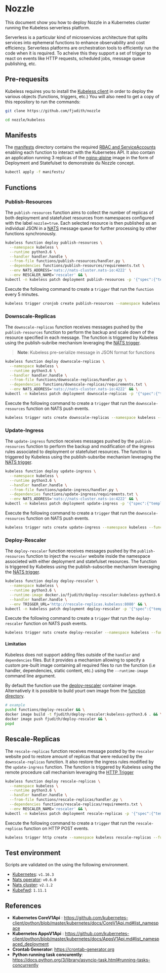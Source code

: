 # Nozzle

This document show you how to deploy Nozzle in a Kubernetes cluster running the Kubeless serverless platform.

Serverless is a particular kind of microservices architecture that splits services into ephemeral functions to enhance observability and cost efficiency.
Serverless platforms are orchestration tools to efficiently run the code when it is required. To acheive this they support a set of trigger to react on events like HTTP requests, scheduled jobs, message queue publishing, etc.

## Pre-requesits

Kubeless requires you to install the [Kubeless client](https://github.com/kubeless/kubeless/releases) in order to deploy the various objects (functions, triggers, etc.)
You will also need to get a copy of this repository to run the commands:

```bash
git clone https://github.com/fjudith/nozzle

cd nozzle/kubeless
```

## Manifests

The [manifests](./manifests/) directory contains the required [RBAC and ServiceAccounts](https://kubernetes.io/docs/reference/access-authn-authz/rbac/) enabling each function to interact with the Kubernetes API.
It also contain an application running 3 replicas of the [nginx-alpine](https://hub.docker.com/r/amd64/nginx) image in the form of Deployment and Statefulset to demonstrate du Nozzle concept.

```bash
kubectl apply -f manifests/
```

## Functions

### Publish-Resources

The `publish-resources` function aims to collect the number of replicas of both deployment and statefulset resources from namespaces configured with the label `nozzle=true`.
Each selected resource is then published as an individual JSON in a [NATS](https://nats.io) message queue for further processing by other functions synchronously.

```bash
kubeless function deploy publish-resources \
  --namespace kubeless \
  --runtime python3.6 \
  --handler handler.handle \
  --from-file functions/publish-resources/handler.py \
  --dependencies functions/publish-resources/requirements.txt \
  --env NATS_ADDRESS='nats://nats-cluster.nats-io:4222' \
  --env RESCALER_NAME='rescaler' && \
kubectl -n kubeless patch deployment publish-resources -p '{"spec":{"template":{"spec":{"serviceAccountName":"kubeless-replica-view"}}}}'
```

Execute the following command to create a `trigger` that run the `function` every 5 minutes.

```bash
kubeless trigger cronjob create publish-resources --namespace kubeless --function publish-resources --schedule '*/5 * * * *'
```

### Downscale-Replicas

The `downscale-replicas` function receives messages pushed by the `publish-resources` function to perform the backup and scale down of the resource specified in each message.
The function is triggered by Kubeless using the publish-subribe mechanism leveraging the [NATS trigger](https://kubeless.io/docs/pubsub-functions/).

> **Note**: Kubeless pre-serialize message in JSON format for functions

```bash
kubeless function deploy downscale-replicas \
  --namespace kubeless \
  --runtime python3.6 \
  --handler handler.handle \
  --from-file functions/downscale-replicas/handler.py \
  --dependencies functions/downscale-replicas/requirements.txt \
  --env NATS_ADDRESS='nats://nats-cluster.nats-io:4222' && \
kubectl -n kubeless patch deployment downscale-replicas -p '{"spec":{"template":{"spec":{"serviceAccountName":"kubeless-replica-manage"}}}}'
```

Execute the following command to create a `trigger` that run the `downscale-resources` function on NATS push events.

```bash
kubeless trigger nats create downscale-replicas --namespace kubeless --function-selector created-by=kubeless,function=downscale-replicas --trigger-topic 'k8s_replicas'
```

### Update-Ingress

The `update-ingress` function receives messages pushed by the `publish-resources` function to perform the backup and modification of the ingress rules associated to deployment or statefulset resources.
The function is triggered by Kubeless using the publish-subsribe mechanism leveraging the [NATS trigger](https://kubeless.io/docs/pubsub-functions/).

```bash
kubeless function deploy update-ingress \
  --namespace kubeless \
  --runtime python3.6 \
  --handler handler.handle \
  --from-file functions/update-ingress/handler.py \
  --dependencies functions/update-ingress/requirements.txt \
  --env NATS_ADDRESS='nats://nats-cluster.nats-io:4222' && \
kubectl -n kubeless patch deployment update-ingress -p '{"spec":{"template":{"spec":{"serviceAccountName":"kubeless-ingress-manage"}}}}'
```

Execute the following command to create a `trigger` that run the `downscale-resources` function on NATS push events.

```bash
kubeless trigger nats create update-ingress --namespace kubeless --function-selector created-by=kubeless,function=update-ingress --trigger-topic 'k8s_replicas'
```

### Deploy-Rescaler

The `deploy-rescaler` function receives messages pushed by the `publish-resources` function to inject the `rescaler` website inside the namespace associeted with either deployment and statefulset resources.
The function is triggered by Kubeless using the publish-subscribe mechanism leveraging the [NATS trigger](https://kubeless.io/docs/pubsub-functions/).

```bash
kubeless function deploy deploy-rescaler \
  --namespace kubeless \
  --runtime python3.6 \
  --runtime-image docker.io/fjudith/deploy-rescaler:kubeless-python3.6 \
  --handler handler.handle \
  --env TRIGGER_URL='http://rescale-replicas.kubeless:8080' && \
kubectl -n kubeless patch deployment deploy-rescaler -p '{"spec":{"template":{"spec":{"serviceAccountName":"kubeless-deployment-manage"}}}}'
```

Execute the following command to create a `trigger` that run the `deploy-rescaler` function on NATS push events.

```bash
kubeless trigger nats create deploy-rescaler --namespace kubeless --function-selector created-by=kubeless,function=deploy-rescaler --trigger-topic 'k8s_ingresses'
```

#### Limitation

Kubeless does not support adding files outside of the `handler` and `dependencies` files.
But it provides a mechanism allowing to specify a custom pre-built image containing all required files to run the function (i.e handler, dependencies, static content, etc.) using the `--runtime-image` command line argument.

By default the function use the [deploy-rescaler](https://hub.docker.com/r/fjudith/deploy-rescaler) container image.
Alternatively it is possible to build yourt own image from the [function directory](./functions/deploy-rescaler).

```bash
# example
pushd functions/deploy-rescaler && \
docker image build -t fjudith/deploy-rescaler:kubeless-python3.6 . && \
docker image push fjudith/deploy-rescaler && \
popd
```

## Rescale-Replicas

The `rescale-replicas` function receives message posted by the `rescaler` website pod to restore amount of replicas that were reduced by the `downscale-replicas` function. It also restore the ingress rules modified by the `update-ingress` function.
The function is triggered by Kubeless using the remote procedure call mechanism leveraging the [HTTP Trigger](https://kubeless.io/docs/http-triggers/)

```bash
kubeless function deploy rescale-replicas \
  --namespace kubeless \
  --runtime python3.6 \
  --handler handler.handle \
  --from-file functions/rescale-replicas/handler.py \
  --dependencies functions/rescale-replicas/requirements.txt \
  --env RESCALER_NAME='rescaler' && \
kubectl -n kubeless patch deployment rescale-replicas -p '{"spec":{"template":{"spec":{"serviceAccountName":"kubeless-rescale-manage"}}}}'
```

Execute the following command to create a `trigger` that run the `rescale-replicas` function on HTTP POST events.

```bash
kubeless trigger http create --namespace kubeless rescale-replicas --function-name rescale-replicas
```

## Test environment

Scripts are validated on the using the following environment.

* [Kubernetes](https://github.com/kubernetes/kubernetes): `v1.16.3`
* [Nats operator](https://github.com/nats-io/nats-operator): `v0.6.0`
* [Nats cluster](https://github.com/nats-io/nats-server): `v2.1.2`
* [Kubefwd](https://github.com/txn2/kubefwd): `1.11.1`

## References

* **Kubernetes CoreV1Api** : <https://github.com/kubernetes-client/python/blob/master/kubernetes/docs/CoreV1Api.md#list_namespace>
* **Kubernetes AppsV1Api** : <https://github.com/kubernetes-client/python/blob/master/kubernetes/docs/AppsV1Api.md#list_namespaced_deployment>
* **Crontab Generator**: <https://crontab-generator.org>
* **Python running task concurently**: <https://docs.python.org/3/library/asyncio-task.html#running-tasks-concurrently>
